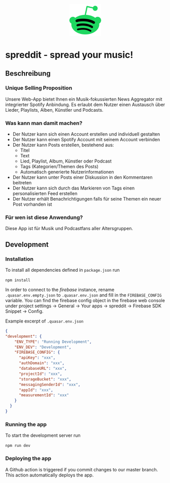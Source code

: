 <p align="center">
  <img src="./src/assets/spreddit-logo.svg" alt="spreddit logo" width=20%>
</p>

# spreddit - spread your music!

## Beschreibung
### Unique Selling Proposition

Unsere Web-App bietet Ihnen ein Musik-fokussierten News Aggregator mit integrierter Spotify Anbindung. 
Es erlaubt dem Nutzer einen Austausch über Lieder, Playlists, Alben, Künstler und Podcasts.

### Was kann man damit machen?

- Der Nutzer kann sich einen Account erstellen und individuell gestalten
- Der Nutzer kann einen Spotify Account mit seinem Account verbinden
- Der Nutzer kann Posts erstellen, bestehend aus:
    - Titel
    - Text
    - Lied, Playlist, Album, Künstler oder Podcast
    - Tags (Kategorien/Themen des Posts)
    - Automatisch generierte Nutzerinformationen
- Der Nutzer kann unter Posts einer Diskussion in den Kommentaren beitreten
- Der Nutzer kann sich durch das Markieren von Tags einen personalisierten Feed erstellen
- Der Nutzer erhält Benachrichtigungen falls für seine Themen ein neuer Post vorhanden ist

### Für wen ist diese Anwendung?
Diese App ist für Musik und Podcastfans aller Altersgruppen.

## Development
### Installation
To install all dependencies defined in `package.json` run

`npm install`

In order to connect to the *firebase* instance, rename `.quasar.env.empty.json` to `.quasar.env.json` and fill in the `FIREBASE_CONFIG` variable.
You can find the firebase config object in the firebase web console under project settings -> General -> Your apps -> spreddit -> Firebase SDK Snippet -> Config.

Example excerpt of `.quasar.env.json`
```json
{
"development": {
    "ENV_TYPE": "Running Development",
    "ENV_DEV": "Development",
    "FIREBASE_CONFIG": {
      "apiKey": "xxx",
      "authDomain": "xxx",
      "databaseURL": "xxx",
      "projectId": "xxx",
      "storageBucket": "xxx",
      "messagingSenderId": "xxx",
      "appId": "xxx",
      "measurementId": "xxx"
    }
  }
}
```

### Running the app
To start the development server run

`npm run dev`

### Deploying the app
A Github action is triggered if you commit changes to our master branch.
This action automatically deploys the app.
